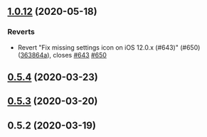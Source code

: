 ## [1.0.12](https://github.com/monaabd27/covid-safe-paths/compare/v0.5.4...1.0.12) (2020-05-18)


### Reverts

* Revert "Fix missing settings icon on iOS 12.0.x (#643)" (#650) ([363864a](https://github.com/monaabd27/covid-safe-paths/commit/363864a196c38a727a17b0a892648e7883794757)), closes [#643](https://github.com/monaabd27/covid-safe-paths/issues/643) [#650](https://github.com/monaabd27/covid-safe-paths/issues/650)



## [0.5.4](https://github.com/monaabd27/covid-safe-paths/compare/v0.5.3...v0.5.4) (2020-03-23)



## [0.5.3](https://github.com/monaabd27/covid-safe-paths/compare/v0.5.2...v0.5.3) (2020-03-20)



## 0.5.2 (2020-03-19)



